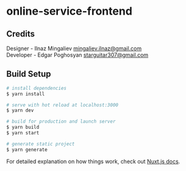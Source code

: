 # online-service-frontend

## Credits

Designer - Ilnaz Mingaliev <mingaliev.ilnaz@gmail.com>  
Developer - Edgar Poghosyan <starguitar307@gmail.com>

## Build Setup

``` bash
# install dependencies
$ yarn install

# serve with hot reload at localhost:3000
$ yarn dev

# build for production and launch server
$ yarn build
$ yarn start

# generate static project
$ yarn generate
```

For detailed explanation on how things work, check out [Nuxt.js docs](https://nuxtjs.org).
